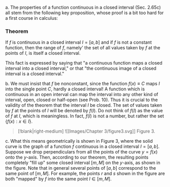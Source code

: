 a. The properties of a function continuous in a closed interval (Sec. 2.65c) all stem from the following key proposition, whose proof is a bit too hard for a first course in calculus:

### Theorem
If $f$ is continuous in a closed interval $I=[a, b]$ and if $f$ is not a constant function, then the range of $f$, namely' the set of all values taken by $f$ at the points of $I$, is itself a closed interval.

This fact is expressed by saying that "a continuous function maps a closed interval into a closed interval," or that "the continuous image of a closed interval is a closed interval."

b. We must insist that $f$ be nonconstant, since the function $f(x) \equiv C$ maps $I$ into the single point $C$, hardly a closed interval! A function which is continuous in an open interval can map the interval into any other kind of interval, open, closed or half-open (see Prob. 10). Thus it is crucial to the validity of the theorem that the interval $I$ be closed. The set of values taken by $f$ at the points of $I$ will be denoted by $f(I)$. Do not think of $f(I)$ as the value of $f$ at $I$, which is meaningless. In fact, $f(I)$ is not a number, but rather the set $\{f(x): x \in I\}$.

> [!blank|right-medium]
> ![[Images/Chapter 3/figure3.svg]]
> Figure 3.


c. What this means geometrically is shown in Figure 3, where the solid curve is the graph of a function $f$ continuous in a closed interval $I=[a, b]$. Suppose we drop perpendiculars from all the points of the curve $y=f(x)$ onto the $y$-axis. Then, according to our theorem, the resulting points completely "fill up" some closed interval $[m, M]$ on the $y$-axis, as shown in the figure. Note that in general several points of $[a, b]$ correspond to the same point of $[m, M]$. For example, the points $r$ and $s$ shown in the figure are both "mapped" by $f$ into the same point $l \in[m, M]$.

